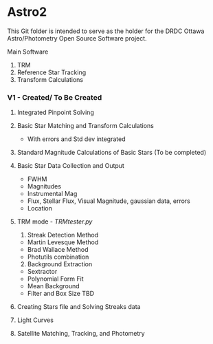 # Astro2

This Git folder is intended to serve as the holder for the DRDC Ottawa Astro/Photometry Open Source Software project. 

Main Software   
  1. TRM   
  2. Reference Star Tracking   
  3. Transform Calculations


### V1 - Created/ To Be Created
1. Integrated Pinpoint Solving
2. Basic Star Matching and Transform Calculations
    - With errors and Std dev integrated
3. Standard Magnitude Calculations of Basic Stars (To be completed)
4. Basic Star Data Collection and Output
      - FWHM
      - Magnitudes
      - Instrumental Mag
      - Flux, Stellar Flux, Visual Magnitude, gaussian data, errors
      - Location

5. TRM mode - _TRMtester.py_
  	1. Streak Detection Method
      - Martin Levesque Method
      - Brad Wallace Method
      - Photutils combination

  	2. Background Extraction
      - Sextractor
      - Polynomial Form Fit
      - Mean Background
      - Filter and Box Size TBD
  3. Creating Stars file and Solving Streaks data
7. Light Curves
8. Satellite Matching, Tracking, and Photometry
